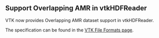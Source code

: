 ## Support Overlapping AMR in vtkHDFReader

VTK now provides Overlapping AMR dataset support in vtkHDFReader.

The specification can be found in the [VTK File Formats page](https://kitware.github.io/vtk-examples/site/VTKFileFormats/#hdf-file-formats).
